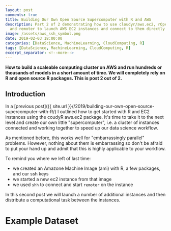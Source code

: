 ```yaml
---
layout: post
comments: true
title: Building Our Own Open Source Supercomputer with R and AWS
description: Part 2 of 2 demonstrating how to use cloudyr/aws.ec2, rOpenSci/ssh,
  and remoter to launch AWS EC2 instances and connect to them directly from RStudio.
image: /assets/aws_ssh_symbol.png
date: 2019-02-03 18:00:00
categories: [DataScience, MachineLearning, CloudComputing, R]
tags: [DataScience, MachineLearning, CloudComputing, R]
excerpt_separator: <!--more-->
---
```

**How to build a scaleable computing cluster on AWS and run hundreds or
thousands of models in a short amount of time. We will completely rely on R and
open source R packages. This is post 2 out of 2.**

<!--more-->

## Introduction

In a [previous post]({{ site.url }}//2019/building-our-own-open-source-supercomputer-with-R/)
I outlined how to get started with R and EC2 instances using the coudyR aws.ec2
package. It's time to take it to the next level and create our own little
"supercomputer", i.e. a cluster of instances connected and working together to
speed up our data science workflow.

As mentioned before, this works well for "embarrassingly parallel" problems.
However, nothing about them is embarrassing so don't be afraid to put your
hand up and admit that this is highly applicable to your workflow.

To remind you where we left of last time:
* we created an Amazone Machine Image (ami) with R, a few packages, and our ssh keys
* we started a new ec2 instance from that image
* we used `shh` to connect and start `remoter` on the instance

In this second post we will launch a number of additional instances
and then distribute a computational task between the instances.


# Example Dataset
